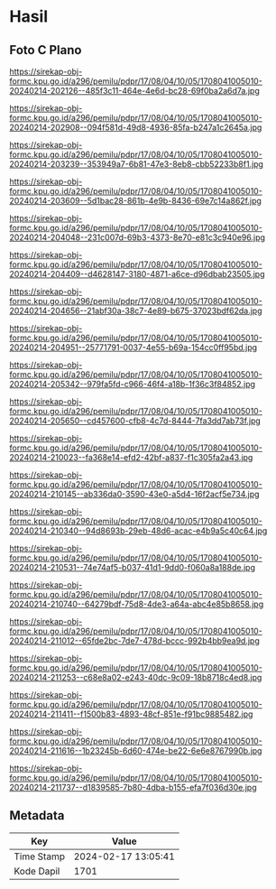 # Hasil

## Foto C Plano

https://sirekap-obj-formc.kpu.go.id/a296/pemilu/pdpr/17/08/04/10/05/1708041005010-20240214-202126--485f3c11-464e-4e6d-bc28-69f0ba2a6d7a.jpg

https://sirekap-obj-formc.kpu.go.id/a296/pemilu/pdpr/17/08/04/10/05/1708041005010-20240214-202908--094f581d-49d8-4936-85fa-b247a1c2645a.jpg

https://sirekap-obj-formc.kpu.go.id/a296/pemilu/pdpr/17/08/04/10/05/1708041005010-20240214-203239--353949a7-6b81-47e3-8eb8-cbb52233b8f1.jpg

https://sirekap-obj-formc.kpu.go.id/a296/pemilu/pdpr/17/08/04/10/05/1708041005010-20240214-203609--5d1bac28-861b-4e9b-8436-69e7c14a862f.jpg

https://sirekap-obj-formc.kpu.go.id/a296/pemilu/pdpr/17/08/04/10/05/1708041005010-20240214-204048--231c007d-69b3-4373-8e70-e81c3c940e96.jpg

https://sirekap-obj-formc.kpu.go.id/a296/pemilu/pdpr/17/08/04/10/05/1708041005010-20240214-204409--d4628147-3180-4871-a6ce-d96dbab23505.jpg

https://sirekap-obj-formc.kpu.go.id/a296/pemilu/pdpr/17/08/04/10/05/1708041005010-20240214-204656--21abf30a-38c7-4e89-b675-37023bdf62da.jpg

https://sirekap-obj-formc.kpu.go.id/a296/pemilu/pdpr/17/08/04/10/05/1708041005010-20240214-204951--25771791-0037-4e55-b69a-154cc0ff95bd.jpg

https://sirekap-obj-formc.kpu.go.id/a296/pemilu/pdpr/17/08/04/10/05/1708041005010-20240214-205342--979fa5fd-c966-46f4-a18b-1f36c3f84852.jpg

https://sirekap-obj-formc.kpu.go.id/a296/pemilu/pdpr/17/08/04/10/05/1708041005010-20240214-205650--cd457600-cfb8-4c7d-8444-7fa3dd7ab73f.jpg

https://sirekap-obj-formc.kpu.go.id/a296/pemilu/pdpr/17/08/04/10/05/1708041005010-20240214-210023--fa368e14-efd2-42bf-a837-f1c305fa2a43.jpg

https://sirekap-obj-formc.kpu.go.id/a296/pemilu/pdpr/17/08/04/10/05/1708041005010-20240214-210145--ab336da0-3590-43e0-a5d4-16f2acf5e734.jpg

https://sirekap-obj-formc.kpu.go.id/a296/pemilu/pdpr/17/08/04/10/05/1708041005010-20240214-210340--94d8693b-29eb-48d6-acac-e4b9a5c40c64.jpg

https://sirekap-obj-formc.kpu.go.id/a296/pemilu/pdpr/17/08/04/10/05/1708041005010-20240214-210531--74e74af5-b037-41d1-9dd0-f060a8a188de.jpg

https://sirekap-obj-formc.kpu.go.id/a296/pemilu/pdpr/17/08/04/10/05/1708041005010-20240214-210740--64279bdf-75d8-4de3-a64a-abc4e85b8658.jpg

https://sirekap-obj-formc.kpu.go.id/a296/pemilu/pdpr/17/08/04/10/05/1708041005010-20240214-211012--65fde2bc-7de7-478d-bccc-992b4bb9ea9d.jpg

https://sirekap-obj-formc.kpu.go.id/a296/pemilu/pdpr/17/08/04/10/05/1708041005010-20240214-211253--c68e8a02-e243-40dc-9c09-18b8718c4ed8.jpg

https://sirekap-obj-formc.kpu.go.id/a296/pemilu/pdpr/17/08/04/10/05/1708041005010-20240214-211411--f1500b83-4893-48cf-851e-f91bc9885482.jpg

https://sirekap-obj-formc.kpu.go.id/a296/pemilu/pdpr/17/08/04/10/05/1708041005010-20240214-211616--1b23245b-6d60-474e-be22-6e6e8767990b.jpg

https://sirekap-obj-formc.kpu.go.id/a296/pemilu/pdpr/17/08/04/10/05/1708041005010-20240214-211737--d1839585-7b80-4dba-b155-efa7f036d30e.jpg


## Metadata

| Key        | Value               |
| ---------- | ------------------- |
| Time Stamp | 2024-02-17 13:05:41 |
| Kode Dapil | 1701                |



